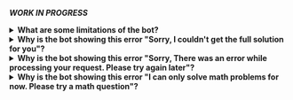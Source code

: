 ***WORK IN PROGRESS***

<details>
  <summary><b>What are some limitations of the bot?</b></summary>
	The bot cannot solve problems that involve graphs, tables, and diagrams.
</details>
<details>
  <summary><b>Why is the bot showing this error "Sorry, I couldn't get the full solution for you"?</b></summary>
	The bot cannot solve problems that involve graphs, tables, and diagrams. Ensure that your problem and what you want to solve is clearly stated. If this is a prominent issue, please contact <a href="credits.md">us</a> directly. 
</details>
<details>
<summary><b>Why is the bot showing this error "Sorry, There was an error while processing your request. Please try again later"?</b></summary>
	The bot is still a work in progress, so this error may indicate a server or bot technical issue. If this is a prominent issue, please contact <a href="credits.md">us</a> directly. 
</details>
<details>
  <summary><b>Why is the bot showing this error "I can only solve math problems for now. Please try a math question"?</b></summary>
	Again, the bot cannot solve problems that involve graphs, tables, and diagrams. Ensure that your problem and what you want to solve is clearly stated. If this is a prominent issue, please contact <a href="credits.md">us</a> directly. 
</details>